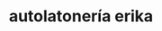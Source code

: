 ---
title: "autolatonería erika"
url: /puerto-la-cruz/autolatoneria-erika/
shop: reparación de automóviles
---